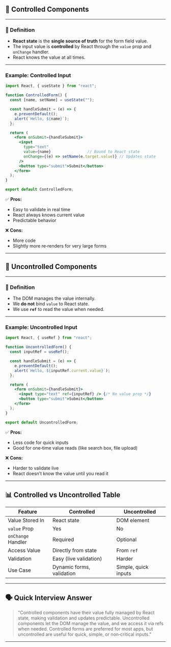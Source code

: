 ## 🧠 **Controlled Components**

---

### **📌 Definition**

* **React state** is the **single source of truth** for the form field value.
* The input value is **controlled** by React through the `value` prop and `onChange` handler.
* React knows the value at all times.

---

### **Example: Controlled Input**

```jsx
import React, { useState } from "react";

function ControlledForm() {
  const [name, setName] = useState("");

  const handleSubmit = (e) => {
    e.preventDefault();
    alert(`Hello, ${name}`);
  };

  return (
    <form onSubmit={handleSubmit}>
      <input
        type="text"
        value={name}                // Bound to React state
        onChange={(e) => setName(e.target.value)} // Updates state
      />
      <button type="submit">Submit</button>
    </form>
  );
}

export default ControlledForm;
```

✅ **Pros:**

* Easy to validate in real time
* React always knows current value
* Predictable behavior

❌ **Cons:**

* More code
* Slightly more re‑renders for very large forms

---

## 🧠 **Uncontrolled Components**

---

### **📌 Definition**

* The DOM manages the value internally.
* We **do not** bind `value` to React state.
* We use **`ref`** to read the value when needed.

---

### **Example: Uncontrolled Input**

```jsx
import React, { useRef } from "react";

function UncontrolledForm() {
  const inputRef = useRef();

  const handleSubmit = (e) => {
    e.preventDefault();
    alert(`Hello, ${inputRef.current.value}`);
  };

  return (
    <form onSubmit={handleSubmit}>
      <input type="text" ref={inputRef} /> {/* No value prop */}
      <button type="submit">Submit</button>
    </form>
  );
}

export default UncontrolledForm;
```

✅ **Pros:**

* Less code for quick inputs
* Good for one‑time value reads (like search box, file upload)

❌ **Cons:**

* Harder to validate live
* React doesn’t know the value until you read it

---

## 📊 **Controlled vs Uncontrolled Table**

| Feature            | Controlled                | Uncontrolled         |
| ------------------ | ------------------------- | -------------------- |
| Value Stored In    | React state               | DOM element          |
| `value` Prop       | Yes                       | No                   |
| `onChange` Handler | Required                  | Optional             |
| Access Value       | Directly from state       | From `ref`           |
| Validation         | Easy (live validation)    | Harder               |
| Use Case           | Dynamic forms, validation | Simple, quick inputs |

---

## 🗣 **Quick Interview Answer**

> "Controlled components have their value fully managed by React state, making validation and updates predictable.
> Uncontrolled components let the DOM manage the value, and we access it via refs when needed.
> Controlled forms are preferred for most apps, but uncontrolled are useful for quick, simple, or non‑critical inputs."

---

